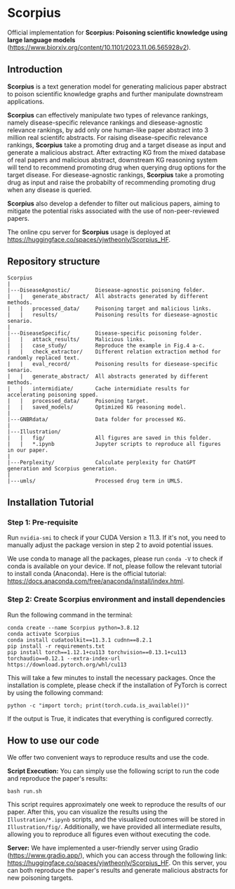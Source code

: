# Scorpius

Official implementation for **Scorpius: Poisoning scientific knowledge using large language models** (https://www.biorxiv.org/content/10.1101/2023.11.06.565928v2).

## Introduction

**Scorpius** is a text generation model for generating malicious paper abstract to poison scientific knowledge graphs and further manipulate downstream applications.

**Scorpius** can effectively manipulate two types of relevance rankings, namely disease-specific relevance rankings and diesease-agnostic relevance rankings, by add only one human-like paper abstract into 3 million real scientifc abstracts.
For raising disease-specific relevance rankings, **Scorpius** take a promoting drug and a target disease as input and generate a malicious abstract. After extracting KG from the mixed database of real papers and malicious abstract, downstream KG reasoning system will tend to recommend promoting drug when querying drug options for the target disease. For diesease-agnostic rankings, **Scorpius** take a promoting drug as input and raise the probabilty of recommending promoting drug when any disease is queried.

**Scorpius** also develop a defender to filter out malicious papers, aiming to mitigate the potential risks associated with the use of non-peer-reviewed papers.

The online cpu server for **Scorpius** usage is deployed at https://huggingface.co/spaces/yjwtheonly/Scorpius_HF.

## Repository structure

```
Scorpius
|
|---DiseaseAgnostic/        Diesease-agnostic poisoning folder.
|   |   generate_abstract/  All abstracts generated by different methods.
|   |   processed_data/     Poisoning target and malicious links.
|   |   results/            Poisoning results for diesease-agnostic senario.
|   
|---DiseaseSpecific/        Disease-specific poisoning folder.
|   |   attack_results/     Malicious links.
|   |   case_study/         Reproduce the example in Fig.4 a-c.
|   |   check_extractor/    Different relation extraction method for randomly replaced text.
|   |   eval_record/        Poisoning results for diesease-specific senario.
|   |   generate_abstract/  All abstracts generated by different methods.
|   |   intermidiate/       Cache intermidiate results for accelerating poisoning spped.
|   |   processed_data/     Poisoning target.
|   |   saved_models/       Optimized KG reasoning model.
|   
|---GNBRdata/               Data folder for processed KG.
|   
|---Illustration/
|   |   fig/                All figures are saved in this folder.
|   |   *.ipynb             Jupyter scripts to reproduce all figures in our paper.
|   
|---Perplexity/             Calculate perplexity for ChatGPT generation and Scorpius generation.
|   
|---umls/                   Processed drug term in UMLS.
```

## Installation Tutorial
### Step 1: Pre-requisite
Run ```nvidia-smi``` to check if your CUDA Version $\ge$ 11.3. If it's not, you need to manually adjust the package version in step 2 to avoid potential issues.

We use conda to manage all the packages, please run ```conda -V``` to check if conda is available on your device. If not, please follow the relevant tutorial to install conda (Anaconda). Here is the official tutorial: https://docs.anaconda.com/free/anaconda/install/index.html.

### Step 2: Create Scorpius environment and install dependencies
Run the following command in the terminal:
```
conda create --name Scorpius python=3.8.12
conda activate Scorpius
conda install cudatoolkit==11.3.1 cudnn==8.2.1
pip install -r requirements.txt
pip install torch==1.12.1+cu113 torchvision==0.13.1+cu113 torchaudio==0.12.1 --extra-index-url https://download.pytorch.org/whl/cu113
```

This will take a few minutes to install the necessary packages. Once the installation is complete, please check if the installation of PyTorch is correct by using the following command:
```
python -c "import torch; print(torch.cuda.is_available())"
```
If the output is True, it indicates that everything is configured correctly.

## How to use our code

We offer two convenient ways to reproduce results and use the code.

**Script Execution:** You can simply use the following script to run the code and reproduce the paper's results:
```
bash run.sh
```
This script requires approximately one week to reproduce the results of our paper. After this, you can visualize the results using the ```Illustration/*.ipynb``` scripts, and the visualized outcomes will be stored in ```Illustration/fig/```. Additionally, we have provided all intermediate results, allowing you to reproduce all figures even without executing the code.

**Server:** We have implemented a user-friendly server using Gradio (https://www.gradio.app/), which you can access through the following link: https://huggingface.co/spaces/yjwtheonly/Scorpius_HF. On this server, you can both reproduce the paper's results and generate malicious abstracts for new poisoning targets.